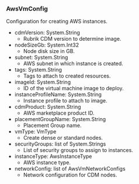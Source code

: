 ### AwsVmConfig
Configuration for creating AWS instances.

- cdmVersion: System.String
  - Rubrik CDM version to determine image.
- nodeSizeGb: System.Int32
  - Node disk size in GB.
- subnet: System.String
  - AWS subnet in which instance is created.
- tags: System.String
  - Tags to attach to created resources.
- imageId: System.String
  - ID of the virtual machine image to deploy.
- instanceProfileName: System.String
  - Instance profile to attach to image.
- cdmProduct: System.String
  - AWS marketplace product ID.
- placementGroupName: System.String
  - Placement Group name.
- vmType: VmType
  - Create dense or standard nodes.
- securityGroups: list of System.Strings
  - List of security groups to assign to instances.
- instanceType: AwsInstanceType
  - AWS instance type.
- networkConfig: list of AwsVmNetworkConfigs
  - Network configuration for CDM nodes.
